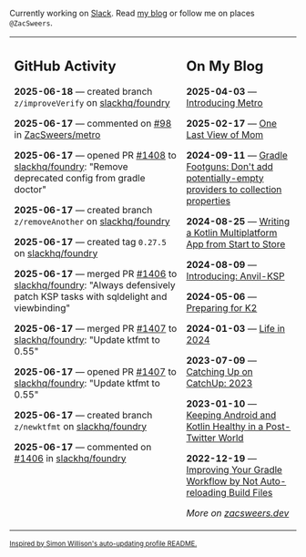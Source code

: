 Currently working on [Slack](https://slack.com/). Read [my blog](https://zacsweers.dev/) or follow me on places `@ZacSweers`.

<table><tr><td valign="top" width="60%">

## GitHub Activity
<!-- githubActivity starts -->
**2025-06-18** — created branch `z/improveVerify` on [slackhq/foundry](https://github.com/slackhq/foundry)

**2025-06-17** — commented on [#98](https://github.com/ZacSweers/metro/issues/98#issuecomment-2982031819) in [ZacSweers/metro](https://github.com/ZacSweers/metro)

**2025-06-17** — opened PR [#1408](https://github.com/slackhq/foundry/pull/1408) to [slackhq/foundry](https://github.com/slackhq/foundry): "Remove deprecated config from gradle doctor"

**2025-06-17** — created branch `z/removeAnother` on [slackhq/foundry](https://github.com/slackhq/foundry)

**2025-06-17** — created tag `0.27.5` on [slackhq/foundry](https://github.com/slackhq/foundry)

**2025-06-17** — merged PR [#1406](https://github.com/slackhq/foundry/pull/1406) to [slackhq/foundry](https://github.com/slackhq/foundry): "Always defensively patch KSP tasks with sqldelight and viewbinding"

**2025-06-17** — merged PR [#1407](https://github.com/slackhq/foundry/pull/1407) to [slackhq/foundry](https://github.com/slackhq/foundry): "Update ktfmt to 0.55"

**2025-06-17** — opened PR [#1407](https://github.com/slackhq/foundry/pull/1407) to [slackhq/foundry](https://github.com/slackhq/foundry): "Update ktfmt to 0.55"

**2025-06-17** — created branch `z/newktfmt` on [slackhq/foundry](https://github.com/slackhq/foundry)

**2025-06-17** — commented on [#1406](https://github.com/slackhq/foundry/pull/1406#issuecomment-2981560488) in [slackhq/foundry](https://github.com/slackhq/foundry)
<!-- githubActivity ends -->
</td><td valign="top" width="40%">

## On My Blog
<!-- blog starts -->
**2025-04-03** — [Introducing Metro](https://www.zacsweers.dev/introducing-metro/)

**2025-02-17** — [One Last View of Mom](https://www.zacsweers.dev/one-last-view-of-mom/)

**2024-09-11** — [Gradle Footguns: Don't add potentially-empty providers to collection properties](https://www.zacsweers.dev/gradle-footgun-adding-empty-providers-to-collection-properties/)

**2024-08-25** — [Writing a Kotlin Multiplatform App from Start to Store](https://www.zacsweers.dev/writing-a-kotlin-multiplatform-app-from-start-to-store/)

**2024-08-09** — [Introducing: Anvil-KSP](https://www.zacsweers.dev/introducing-anvil-ksp/)

**2024-05-06** — [Preparing for K2](https://www.zacsweers.dev/preparing-for-k2/)

**2024-01-03** — [Life in 2024](https://www.zacsweers.dev/life-in-2024/)

**2023-07-09** — [Catching Up on CatchUp: 2023](https://www.zacsweers.dev/catching-up-on-catchup-2023/)

**2023-01-10** — [Keeping Android and Kotlin Healthy in a Post-Twitter World](https://www.zacsweers.dev/keeping-android-healthy/)

**2022-12-19** — [Improving Your Gradle Workflow by Not Auto-reloading Build Files](https://www.zacsweers.dev/improving-your-workflow-by-not-auto-reloading-build-files/)
<!-- blog ends -->
_More on [zacsweers.dev](https://zacsweers.dev/)_
</td></tr></table>

<sub><a href="https://simonwillison.net/2020/Jul/10/self-updating-profile-readme/">Inspired by Simon Willison's auto-updating profile README.</a></sub>